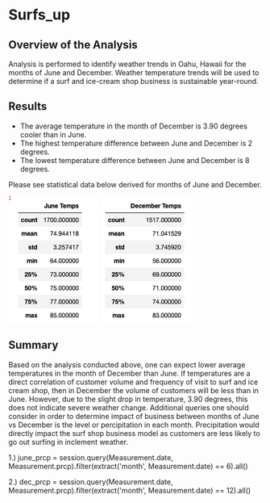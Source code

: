 # Surfs_up

## Overview of the Analysis

Analysis is performed to identify weather trends in Oahu, Hawaii for the months of June and December. 
Weather temperature trends will be used to determine if a surf and ice-cream shop business is sustainable year-round.

## Results

* The average temperature in the month of December is 3.90 degrees cooler than in June.
* The highest temperature difference between June and December is 2 degrees.
* The lowest temperature difference between June and December is 8 degrees. 

Please see statistical data below derived for months of June and December.

![](https://github.com/LMarty22/Surfs_up/blob/main/June%20Temps.png)
![](https://github.com/LMarty22/Surfs_up/blob/main/December%20Temps.png)

## Summary

Based on the analysis conducted above, one can expect lower average temperatures in the month of December than June. If temperatures are a direct correlation of customer volume and frequency	 of visit to surf and ice cream shop, then in December the volume of customers will be less than in June. However, due to the slight drop in temperature, 3.90 degrees, this does not indicate severe weather change. Additional queries one should consider in order to determine impact of business between months of June vs December is the level or percipitation in each month. Precipitation would directly impact the surf shop business model as customers are less likely to go out surfing in inclement weather.

1.) june_prcp = session.query(Measurement.date, Measurement.prcp).filter(extract('month', Measurement.date) == 6).all()

2.) dec_prcp = session.query(Measurement.date, Measurement.prcp).filter(extract('month', Measurement.date) == 12).all()


